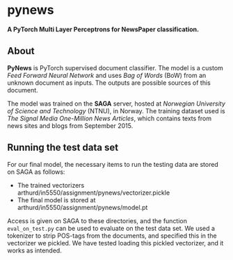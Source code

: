 # pynews
**A PyTorch Multi Layer Perceptrons for NewsPaper classification.**

## About

**PyNews** is PyTorch supervised document classifier. The model is a custom *Feed Forward Neural Network* and uses *Bag of Words* (BoW) 
from an unknown document as inputs. The outputs are possible sources of this document.

The model was trained on the **SAGA** server,  hosted at *Norwegian University of Science and Technology* (NTNU), in Norway.
The training dataset used is *The Signal Media One-Million News Articles*, which contains texts from news sites and 
blogs from September 2015.


## Running the test data set

For our final model, the necessary items to run the testing data are stored on SAGA as follows:
- The trained vectorizers arthurd/in5550/assignment/pynews/vectorizer.pickle
- The final model is stored at arthurd/in5550/assignment/pynews/model.pt

Access is given on SAGA to these directories, and the function `eval_on_test.py` can be used to evaluate on the test data set.
We used a tokenizer to strip POS-tags from the documents, and specified this in the vectorizer we pickled. We have tested loading this pickled vectorizer, and it works as intended.

